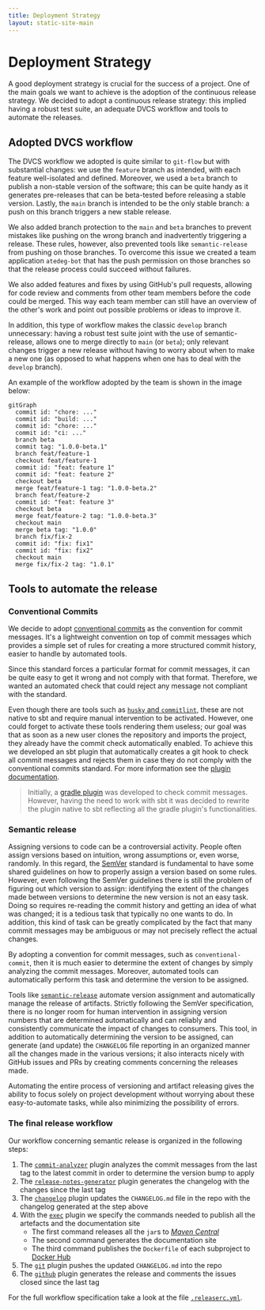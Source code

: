 ```yaml
---
title: Deployment Strategy
layout: static-site-main
---
```


# Deployment Strategy

A good deployment strategy is crucial for the success of a project.
One of the main goals we want to achieve is the adoption of the continuous release strategy.
We decided to adopt a continuous release strategy: this implied having a robust test suite,
an adequate DVCS workflow and tools to automate the releases.

## Adopted DVCS workflow

The DVCS workflow we adopted is quite similar to `git-flow` but with substantial changes:
we use the `feature` branch as intended, with each feature well-isolated and defined.
Moreover, we used a `beta` branch to publish a non-stable version of the software; this can be
quite handy as it generates pre-releases that can be beta-tested before releasing a stable version.
Lastly, the `main` branch is intended to be the only stable branch: a push on this branch triggers
a new stable release.

We also added branch protection to the `main` and `beta` branches to prevent mistakes like pushing
on the wrong branch and inadvertently triggering a release.
These rules, however, also prevented tools like `semantic-release` from pushing on those branches.
To overcome this issue we created a team application `atedeg-bot` that has the push permission on
those branches so that the release process could succeed without failures.

We also added features and fixes by using GitHub's pull requests, allowing for code review and
comments from other team members before the code could be merged.
This way each team member can still have an overview of the other's work and point out possible
problems or ideas to improve it.

In addition, this type of workflow makes the classic `develop` branch unnecessary:
having a robust test suite joint with the use of semantic-release, allows one to merge directly to
`main` (or `beta`); only relevant changes trigger a new release without having to worry about when
to make a new one (as opposed to what happens when one has to deal with the `develop` branch).

An example of the workflow adopted by the team is shown in the image below:

```mermaid
gitGraph
  commit id: "chore: ..."
  commit id: "build: ..."
  commit id: "chore: ..."
  commit id: "ci: ..."
  branch beta
  commit tag: "1.0.0-beta.1"
  branch feat/feature-1
  checkout feat/feature-1
  commit id: "feat: feature 1"
  commit id: "feat: feature 2"
  checkout beta
  merge feat/feature-1 tag: "1.0.0-beta.2"
  branch feat/feature-2
  commit id: "feat: feature 3"
  checkout beta
  merge feat/feature-2 tag: "1.0.0-beta.3"
  checkout main
  merge beta tag: "1.0.0"
  branch fix/fix-2
  commit id: "fix: fix1"
  commit id: "fix: fix2"
  checkout main
  merge fix/fix-2 tag: "1.0.1"
```

## Tools to automate the release

### Conventional Commits

We decide to adopt [conventional commits](https://www.conventionalcommits.org/en/v1.0.0/) as the
convention for commit messages.
It's a lightweight convention on top of commit messages which provides a simple set of rules for
creating a more structured commit history, easier to handle by automated tools.

Since this standard forces a particular format for commit messages, it can be quite easy to get it
wrong and not comply with that format.
Therefore, we wanted an automated check that could reject any message not compliant with the
standard.

Even though there are tools such as
[`husky` and `commitlint`](https://github.com/conventional-changelog/commitlint),
these are not native to sbt and require manual intervention to be activated.
However, one could forget to activate these tools rendering them useless; our goal was that
as soon as a new user clones the repository and imports the project, they already have the commit
check automatically enabled.
To achieve this we developed an sbt plugin that automatically creates a git hook
to check all commit messages and rejects them in case they do not comply with the
conventional commits standard.
For more information see the
[plugin documentation](https://github.com/nicolasfara/sbt-conventional-commits).

> Initially, a
> [gradle plugin](https://github.com/nicolasfara/conventional-commits) was developed to check
> commit messages.
> However, having the need to work with sbt it was decided to rewrite the plugin native to sbt
> reflecting all the gradle plugin's functionalities.

### Semantic release

Assigning versions to code can be a controversial activity.
People often assign versions based on intuition, wrong assumptions or, even worse, randomly.
In this regard, the [SemVer](https://semver.org/) standard is fundamental to have some shared
guidelines on how to properly assign a version based on some rules.
However, even following the SemVer guidelines there is still the problem of figuring out which
version to assign: identifying the extent of the changes made between versions to determine the new
version is not an easy task.
Doing so requires re-reading the commit history and getting an idea of what was changed; it is a
tedious task that typically no one wants to do.
In addition, this kind of task can be greatly complicated by the fact that many commit messages may
be ambiguous or may not precisely reflect the actual changes.

By adopting a convention for commit messages, such as `conventional-commit`, then it is much easier
to determine the extent of changes by simply analyzing the commit messages.
Moreover, automated tools can automatically perform this task and determine the version to be
assigned.

Tools like [`semantic-release`](https://semantic-release.gitbook.io/semantic-release/) automate
version assignment and automatically manage the release of artifacts.
Strictly following the SemVer specification, there is no longer room for human intervention in
assigning version numbers that are determined automatically and can reliably and consistently
communicate the impact of changes to consumers.
This tool, in addition to automatically determining the version to be assigned, can generate
(and update) the `CHANGELOG` file reporting in an organized manner all the changes made in the
various versions; it also interacts nicely with GitHub issues and PRs by creating comments concerning the
releases made.

Automating the entire process of versioning and artifact releasing gives the ability to focus
solely on project development without worrying about these easy-to-automate tasks, while also
minimizing the possibility of errors.

### The final release workflow

Our workflow concerning semantic release is organized in the following steps:

1. The [`commit-analyzer`](https://github.com/semantic-release/commit-analyzer) plugin analyzes the
   commit messages from the last tag to the latest commit in order to determine the version bump to
   apply
2. The [`release-notes-generator`](https://github.com/semantic-release/release-notes-generator)
   plugin generates the changelog with the changes since the last tag
3. The [`changelog`](https://github.com/semantic-release/changelog) plugin updates the
   `CHANGELOG.md` file in the repo with the changelog generated at the step above
4. With the [`exec`](https://github.com/semantic-release/exec) plugin we specify the commands needed
   to publish all the artefacts and the
   documentation site
   - The first command releases all the `jar`s to
     [_Maven Central_](https://search.maven.org/search?q=dev.atedeg.mdm)
   - The second command generates the documentation site
   - The third command publishes the `Dockerfile` of each subproject to
     [Docker Hub](https://hub.docker.com/)
5. The [`git`](https://github.com/semantic-release/git) plugin pushes the updated `CHANGELOG.md`
   into the repo
6. The [`github`](https://github.com/semantic-release/github) plugin generates the release and
   comments the issues closed since the last tag

For the full workflow specification take a look at the file
[`.releaserc.yml`](https://github.com/atedeg/mdm/blob/main/.releaserc.yml).
